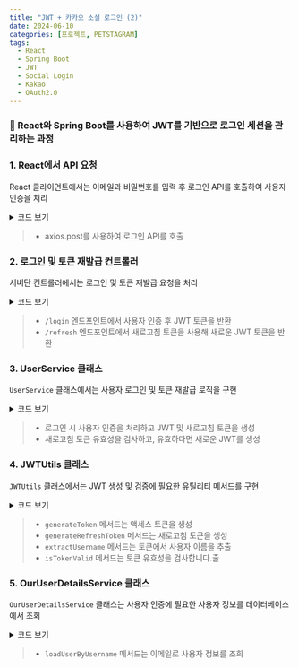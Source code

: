 ```yaml
---
title: "JWT + 카카오 소셜 로그인 (2)"
date: 2024-06-10
categories: [프로젝트, PETSTAGRAM]
tags:
  - React
  - Spring Boot
  - JWT
  - Social Login
  - Kakao
  - OAuth2.0
---
```


### 📌 React와 Spring Boot를 사용하여 JWT를 기반으로 로그인 세션을 관리하는 과정

### 1. React에서 API 요청 

React 클라이언트에서는 이메일과 비밀번호를 입력 후 로그인 API를 호출하여 사용자 인증을 처리

<details>
<summary>코드 보기</summary>
<div markdown="1">

```jsx
import axios from 'axios';

class UserService {
    static BASE_URL = 'http://localhost:8088';

    static async login(email, password) {
        const response = await axios.post(`${this.BASE_URL}/user/login`, {
            email,
            password,
        });
        return response.data;
    }
}
```
</div>
</details>

  > - axios.post를 사용하여 로그인 API를 호출

### 2. 로그인 및 토큰 재발급 컨트롤러
서버단 컨트롤러에서는 로그인 및 토큰 재발급 요청을 처리

<details>
<summary>코드 보기</summary>
<div markdown="1">

```java
@RestController
@RequiredArgsConstructor
@RequestMapping("/user")
public class UserController {

    private UserService userService;

    @PostMapping("/login")
    public ResponseEntity<UserDTO> login(@RequestBody UserDTO userDTO) {
        return ResponseEntity.ok(userService.login(userDTO));
    }

    // 새로고침 토큰
    @PostMapping("/refresh")
    public ResponseEntity<UserDTO> refreshToken(@RequestBody UserDTO userDTO) {
        return ResponseEntity.ok(userService.refreshToken(userDTO));
    }
}
```
</div>
</details>

> - `/login` 엔드포인트에서 사용자 인증 후 JWT 토큰을 반환
> - `/refresh` 엔드포인트에서 새로고침 토큰을 사용해 새로운 JWT 토큰을 반환

### 3. UserService 클래스

`UserService` 클래스에서는 사용자 로그인 및 토큰 재발급 로직을 구현

<details>
<summary>코드 보기</summary>
<div markdown="1">

```java

public class UserService {
    public UserDTO login(UserDTO userDTO) {
        authenticationManager.authenticate(
            new UsernamePasswordAuthenticationToken(userDTO.getEmail(), userDTO.getPassword())
        );

        UserEntity user = userRepository.findByEmail(userDTO.getEmail())
            .orElseThrow(() -> new IllegalArgumentException("사용자를 찾을 수 없습니다. 이메일: " + userDTO.getEmail()));

        // 조회된 사용자 정보를 바탕으로 JWT 토큰 생성
        String jwt = jwtUtils.generateToken(user);

        // 비어있는 맵과 사용자 정보를 바탕으로 새로고침 토큰 생성
        String refreshToken = jwtUtils.generateRefreshToken(new HashMap<>(), user);

        UserDTO response = UserDTO.toDTO(user);
        response.setToken(jwt);
        response.setRole(user.getRole());
        response.setRefreshToken(refreshToken);

        return response;
    }

    public UserDTO refreshToken(UserDTO userDTO) {
        UserDTO response = new UserDTO();

        // 토큰에서 사용자 이메일 추출
        String ourEmail = jwtUtils.extractUsername(userDTO.getToken());

        // 이메일로 사용자 정보 조회, 없으면 예외 발생
        UserEntity users = userRepository.findByEmail(ourEmail)
            .orElseThrow(() -> new UsernameNotFoundException("사용자를 찾을 수 없습니다. 이메일: " + ourEmail));

        // 토큰 유효성 검사 후 유효하다면 새로운 토큰 생성
        if (jwtUtils.isTokenValid(userDTO.getToken(), users)) {
            String jwt = jwtUtils.generateToken(users);
            response.setToken(jwt); 
            response.setRefreshToken(userDTO.getToken());   
        }

        return response;
    }

}
```
</div>
</details>

> - 로그인 시 사용자 인증을 처리하고 JWT 및 새로고침 토큰을 생성
> - 새로고침 토큰 유효성을 검사하고, 유효하다면 새로운 JWT를 생성

### 4. JWTUtils 클래스

`JWTUtils` 클래스에서는 JWT 생성 및 검증에 필요한 유틸리티 메서드를 구현

<details>
<summary>코드 보기</summary>
<div markdown="1">

```java
package com.petstagram.service.utils;

import io.jsonwebtoken.Claims;
import io.jsonwebtoken.Jwts;
import org.springframework.security.core.userdetails.UserDetails;
import org.springframework.stereotype.Component;

import javax.crypto.SecretKey;
import javax.crypto.spec.SecretKeySpec;
import java.nio.charset.StandardCharsets;
import java.util.Base64;
import java.util.Date;
import java.util.HashMap;
import java.util.function.Function;

@Component
public class JWTUtils {

    private SecretKey key;
    private static final long ACCESS_TOKEN_EXPIRATION_TIME = 1800000; // 30분
    private static final long REFRESH_TOKEN_EXPIRATION_TIME = 604800000; // 7일

    public JWTUtils(@Value("${jwt.secret}") String secretString) {
        byte[] keyBytes = Base64.getDecoder().decode(secretString.getBytes(StandardCharsets.UTF_8));
        this.key = new SecretKeySpec(keyBytes, "HmacSHA256");
    }

    public String generateToken(UserDetails userDetails){
        return Jwts.builder()
                .setSubject(userDetails.getUsername())
                .setIssuedAt(new Date(System.currentTimeMillis()))
                .setExpiration(new Date(System.currentTimeMillis() + ACCESS_TOKEN_EXPIRATION_TIME))
                .signWith(key)
                .compact();
    }

    public String generateRefreshToken(HashMap<String, Object> claims, UserDetails userDetails){
        return Jwts.builder()
                .setClaims(claims)
                .setSubject(userDetails.getUsername())
                .setIssuedAt(new Date(System.currentTimeMillis()))
                .setExpiration(new Date(System.currentTimeMillis() + REFRESH_TOKEN_EXPIRATION_TIME))
                .signWith(key)
                .compact();
    }

    public String extractUsername(String token){
        return extractClaims(token, Claims::getSubject);
    }

    private <T> T extractClaims(String token, Function<Claims, T> claimsResolver){
        return claimsResolver.apply(Jwts.parserBuilder().setSigningKey(key).build().parseClaimsJws(token).getBody());
    }

    public boolean isTokenValid(String token, UserDetails userDetails){
        final String username = extractUsername(token);
        return (username.equals(userDetails.getUsername()) && !isTokenExpired(token));
    }

    public boolean isTokenExpired(String token){
        return extractClaims(token, Claims::getExpiration).before(new Date());
    }
}

```
</div>
</details>

> - `generateToken` 메서드는 액세스 토큰을 생성
> - `generateRefreshToken` 메서드는 새로고침 토큰을 생성
> - `extractUsername` 메서드는 토큰에서 사용자 이름을 추출
> - `isTokenValid` 메서드는 토큰 유효성을 검사합니다.출

### 5. OurUserDetailsService 클래스

`OurUserDetailsService` 클래스는 사용자 인증에 필요한 사용자 정보를 데이터베이스에서 조회

<details>
<summary>코드 보기</summary>
<div markdown="1">

```java
package com.petstagram.service.utils;

import com.petstagram.repository.UserRepository;
import org.springframework.beans.factory.annotation.Autowired;
import org.springframework.security.core.userdetails.UserDetails;
import org.springframework.security.core.userdetails.UserDetailsService;
import org.springframework.security.core.userdetails.UsernameNotFoundException;
import org.springframework.stereotype.Service;

@Service
public class OurUserDetailsService implements UserDetailsService {

    @Autowired
    private UserRepository userRepository;

    @Override
    public UserDetails loadUserByUsername(String username) throws UsernameNotFoundException {
        return userRepository.findByEmail(username)
                .orElseThrow(() -> new IllegalArgumentException("사용자를 찾을 수 없습니다. email = " + username));
    }
}

```
</div>
</details>

> - `loadUserByUsername` 메서드는 이메일로 사용자 정보를 조회
